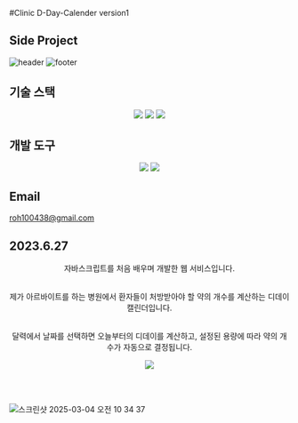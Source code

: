 #Clinic D-Day-Calender version1
## Side Project
![header](https://capsule-render.vercel.app/api?type=venom&color=auto&height=300&section=header&text=Noh%20Seung%20Jun&fontSize=90&rotate=-12)
![footer](https://capsule-render.vercel.app/api?type=waving&color=auto&height=90&section=footer)


## 기술 스택
<div align="center">
  <img src="https://img.shields.io/badge/JavaScript-092E20?style=flat&logo=JavaScript&logoColor=#F7DF1E"/>
  <img src="https://img.shields.io/badge/HTML-092E20?style=flat&logo=HTML5&logoColor=#E34F26"/>
  <img src="https://img.shields.io/badge/CSS-092E20?style=flat&logo=CSS&logoColor=#663399"/>
</div>

## 개발 도구
<div align="center">
  <img src="https://img.shields.io/badge/VSCode-092E20?style=flat&logo=VSCode&logoColor=#F05032"/>
  <img src="https://img.shields.io/badge/Netlify-092E20?style=flat&logo=Netlify&logoColor=#00C7B7"/>
</div>

## Email
roh100438@gmail.com



## 2023.6.27
<div align="center">
  자바스크립트를 처음 배우며 개발한 웹 서비스입니다.<br></br>

  제가 아르바이트를 하는 병원에서 환자들이 처방받아야 할 약의 개수를 계산하는 디데이 캘린더입니다.<br></br>

  달력에서 날짜를 선택하면 오늘부터의 디데이를 계산하고, 설정된 용량에 따라 약의 개수가 자동으로 결정됩니다.
</div>

<div align="center">
  <a href="https://ghclinic2.netlify.app">
    <img src="https://img.shields.io/badge/Visit%20Website-00C7B7?style=for-the-badge&logo=netlify&logoColor=white"/>
  </a>
</div>

<br></br>

![스크린샷 2025-03-04 오전 10 34 37](https://github.com/user-attachments/assets/b98437af-dcca-4d2f-b0b6-5c57c3d7570d)


